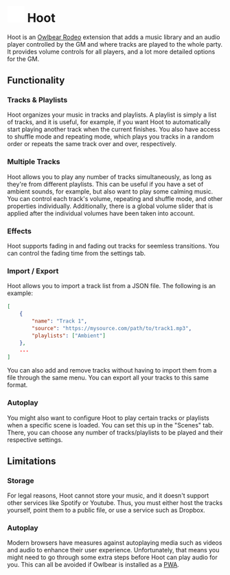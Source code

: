 # <img src="https://raw.githubusercontent.com/ArmindoFlores/hoot/main/public/icon.svg" width="40"> Hoot

Hoot is an [Owlbear Rodeo](https://owlbear.rodeo) extension that adds a music library and an audio player controlled by the GM and where tracks are played to the whole party. It provides volume controls for all players, and a lot more detailed options for the GM.

## Functionality
### Tracks & Playlists
Hoot organizes your music in tracks and playlists. A playlist is simply a list of tracks, and it is useful, for example, if you want Hoot to automatically start playing another track when the current finishes. You also have access to shuffle mode and repeating mode, which plays you tracks in a random order or repeats the same track over and over, respectively.

### Multiple Tracks
Hoot allows you to play any number of tracks simultaneously, as long as they're from different playlists. This can be useful if you have a set of ambient sounds, for example, but also want to play some calming music. You can control each track's volume, repeating and shuffle mode, and other properties individually. Additionally, there is a global volume slider that is applied after the individual volumes have been taken into account.

### Effects
Hoot supports fading in and fading out tracks for seemless transitions. You can control the fading time from the settings tab.

### Import / Export
Hoot allows you to import a track list from a JSON file. The following is an example:

```json
[
    {
        "name": "Track 1",
        "source": "https://mysource.com/path/to/track1.mp3",
        "playlists": ["Ambient"]
    },
    ...
]
```

You can also add and remove tracks without having to import them from a file through the same menu. You can export all your tracks to this same format.

### Autoplay
You might also want to configure Hoot to play certain tracks or playlists when a specific scene is loaded. You can set this up in the "Scenes" tab. There, you can choose any number of tracks/playlists to be played and their respective settings.


## Limitations
### Storage
For legal reasons, Hoot cannot store your music, and it doesn't support other services like Spotify or Youtube. Thus, you must either host the tracks yourself, point them to a public file, or use a service such as Dropbox.

### Autoplay
Modern browsers have measures against autoplaying media such as videos and audio to enhance their user experience. Unfortunately, that means you might need to go through some extra steps before Hoot can play audio for you. This can all be avoided if Owlbear is installed as a [PWA](https://developer.mozilla.org/en-US/docs/Web/Progressive_web_apps).
